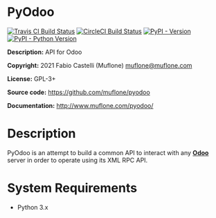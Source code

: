 # PyOdoo

[![Travis CI Build Status](https://img.shields.io/travis/muflone/pyodoo/master.svg)](https://travis-ci.org/muflone/pyodoo)
[![CircleCI Build Status](https://img.shields.io/circleci/project/github/muflone/pyodoo/master.svg)](https://circleci.com/gh/muflone/pyodoo)
[![PyPI - Version](https://img.shields.io/pypi/v/PyOdoo.svg)](https://pypi.org/project/PyOdoo/)
[![PyPI - Python Version](https://img.shields.io/pypi/pyversions/PyOdoo.svg)](https://pypi.org/project/PyOdoo/)

**Description:** API for Odoo

**Copyright:** 2021 Fabio Castelli (Muflone) <muflone@muflone.com>

**License:** GPL-3+

**Source code:** https://github.com/muflone/pyodoo

**Documentation:** http://www.muflone.com/pyodoo/

# Description

PyOdoo is an attempt to build a common API to interact with any
[**Odoo**](https://www.odoo.com/) server in order to operate using
its XML RPC API.

# System Requirements

* Python 3.x
